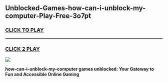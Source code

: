 
## Unblocked-Games-how-can-i-unblock-my-computer-Play-Free-3o7pt
<h3>
<a href="https://premium76.site?title=how-can-i-unblock-my-computer&ref=12A">CLICK TO PLAY</a></h3>
<hr>

<h3>
<a href="https://premium76.site?title=how-can-i-unblock-my-computer&ref=12A">CLICK 2 PLAY</a>
  
</h3>

<a href="https://premium76.site?title=how-can-i-unblock-my-computer&ref=12A"><img src="https://clearcache.store/games.png"></a>


**how-can-i-unblock-my-computer games unblocked: Your Gateway to Fun and Accessible Online Gaming**

